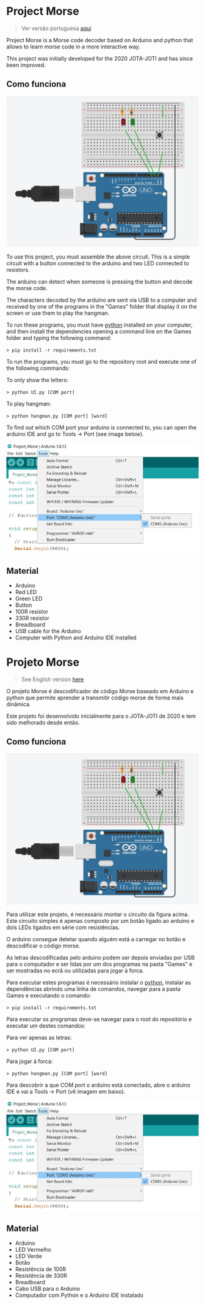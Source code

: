 # Project Morse

>Ver versão portuguesa [aqui](#projeto-morse)

Project Morse is a Morse code decoder based on Arduino and python that allows to learn morse code in a more interactive way.

This project was initially developed for the 2020 JOTA-JOTI and has since been improved.

## Como funciona

![Circuit](images/Morse_Decoder.png)

To use this project, you must assemble the above circuit. This is a simple circuit with a button connected to the arduino and two LED connected to resistors.

The arduino can detect when someone is pressing the button and decode the morse code.

The characters decoded by the arduino are sent via USB to a computer and received by one of the programs in the "Games" folder that display it on the screen or use them to play the hangman.

To run these programs, you must have [python](https://www.python.org/downloads) installed on your computer, and then install the dependencies opening a command line on the Games folder and typing the following command:

`> pip install -r requirements.txt`

To run the programs, you must go to the repository root and execute one of the following commands:

To only show the letters:

`> python UI.py [COM port]`

To play hangman:

`> python hangman.py [COM port] [word]`

To find out which COM port your arduino is connected to, you can open the arduino IDE and go to Tools -> Port (see image below).

![COM port example](images/COM_port_example.jpg)

## Material

- Arduino
- Red LED
- Green LED
- Button
- 100R resistor
- 330R resistor
- Breadboard
- USB cable for the Arduino
- Computer with Python and Arduino IDE installed

# Projeto Morse

>See English version [here](#project-morse)

O projeto Morse é descodificador de código Morse baseado em Arduino e python que permite aprender a transmitir código morse de forma mais dinâmica.

Este projeto foi desenvolvido inicialmente para o JOTA-JOTI de 2020 e tem sido melhorado desde então.

## Como funciona

![Circuit](images/Morse_Decoder.png)

Para utilizar este projeto, é necessário montar o circuito da figura acima. Este circuito simples é apenas composto por um botão ligado ao arduino e dois LEDs ligados em série com resistências.

O arduino consegue detetar quando alguém está a carregar no botão e descodificar o código morse.

As letras descodificadas pelo arduino podem ser depois enviadas por USB para o computador e ser lidas por um dos programas na pasta "Games" e ser mostradas no ecrã ou utilizadas para jogar à forca.

Para executar estes programas é necessário instalar o [python](https://www.python.org/downloads), instalar as dependências abrindo uma linha de comandos, navegar para a pasta Games e executando o comando:

`> pip install -r requirements.txt`

Para executar os programas deve-se navegar para o root do repositório e executar um destes comandos:

Para ver apenas as letras:

`> python UI.py [COM port]`

Para jogar à forca:

`> python hangman.py [COM port] [word]`

Para descobrir a que COM port o arduino está conectado, abre o arduino IDE e vai a Tools -> Port (vê imagem em baixo).

![COM port example](images/COM_port_example.jpg)

## Material

- Arduino
- LED Vermelho
- LED Verde
- Botão
- Resistência de 100R
- Resistência de 330R
- Breadboard
- Cabo USB para o Arduino
- Computador com Python e o Arduino IDE instalado